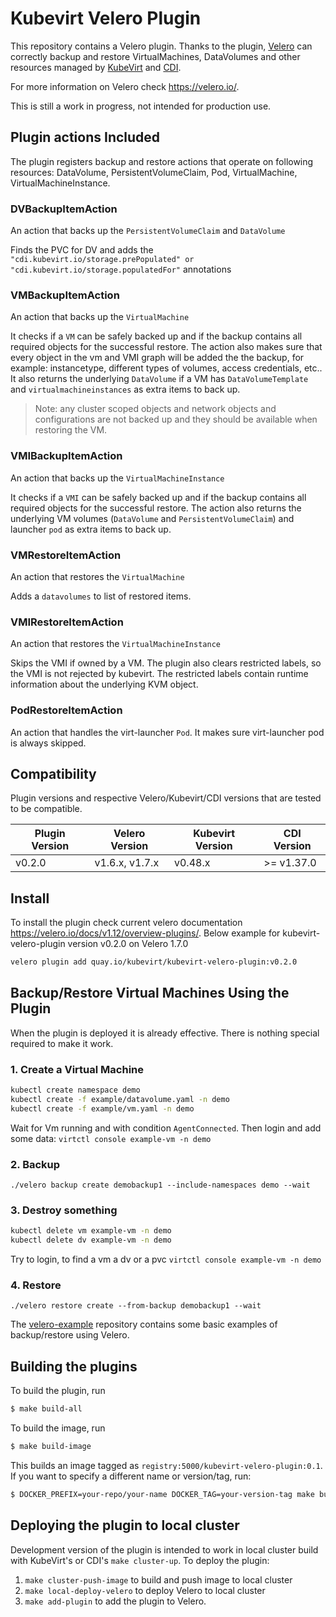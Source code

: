 # Kubevirt Velero Plugin

This repository contains a Velero plugin. Thanks to the plugin, [Velero](https://velero.io/) can correctly backup and restore
VirtualMachines, DataVolumes and other resources managed by [KubeVirt](https://kubevirt.io/) and 
[CDI](https://github.com/kubevirt/containerized-data-importer/).

For more information on Velero check https://velero.io/.

This is still a work in progress, not intended for production use.

## Plugin actions Included

The plugin registers backup and restore actions that operate on following resources: DataVolume, PersistentVolumeClaim, Pod, VirtualMachine, VirtualMachineInstance.

### **DVBackupItemAction** 
An action that backs up the `PersistentVolumeClaim` and `DataVolume`
 
Finds the PVC for DV and adds the `"cdi.kubevirt.io/storage.prePopulated" or "cdi.kubevirt.io/storage.populatedFor"` annotations

### **VMBackupItemAction** 
An action that backs up the `VirtualMachine`
 
It checks if a `VM` can be safely backed up and if the backup contains all required objects for the successful restore. 
The action also makes sure that every object in the vm and VMI graph will be added the the backup, for example: instancetype, different types of volumes, access credentials, etc..
It also returns the underlying `DataVolume` if a VM has `DataVolumeTemplate` and `virtualmachineinstances` as extra items to back up.

> Note: any cluster scoped objects and network objects and configurations are not backed up and they should be available when restoring the VM.

### **VMIBackupItemAction** 
An action that backs up the `VirtualMachineInstance`
 
It checks if a `VMI` can be safely backed up and if the backup contains all required objects for the successful restore.
The action also returns the underlying VM volumes (`DataVolume` and `PersistentVolumeClaim`) and launcher `pod` as extra items to back up.

### **VMRestoreItemAction**
An action that restores the `VirtualMachine`
 
Adds a `datavolumes` to list of restored items.

### **VMIRestoreItemAction** 
An action that restores the `VirtualMachineInstance`

Skips the VMI if owned by a VM. The plugin also clears restricted labels, so the VMI is not rejected by kubevirt.  The restricted labels contain runtime information about the underlying KVM object.

### **PodRestoreItemAction**
An action that handles the virt-launcher `Pod`. It makes sure virt-launcher pod is always skipped.

## Compatibility

Plugin versions and respective Velero/Kubevirt/CDI versions that are tested to be compatible.

| Plugin Version  | Velero Version | Kubevirt Version | CDI Version  |
|-----------------|----------------|------------------|--------------|
| v0.2.0          | v1.6.x, v1.7.x | v0.48.x          | \>= v1.37.0  |

## Install

To install the plugin check current velero documentation https://velero.io/docs/v1.12/overview-plugins/.
Below example for kubevirt-velero-plugin version v0.2.0 on Velero 1.7.0

```bash
velero plugin add quay.io/kubevirt/kubevirt-velero-plugin:v0.2.0
```

## Backup/Restore Virtual Machines Using the Plugin

When the plugin is deployed it is already effective. There is nothing special required to make it work.
### 1. Create a Virtual Machine

```bash
kubectl create namespace demo
kubectl create -f example/datavolume.yaml -n demo
kubectl create -f example/vm.yaml -n demo
```
Wait for Vm running and with condition `AgentConnected`. Then login and add some data:
`virtctl console example-vm -n demo`

### 2. Backup

`./velero backup create demobackup1 --include-namespaces demo --wait`

### 3. Destroy something
```bash
kubectl delete vm example-vm -n demo
kubectl delete dv example-vm -n demo
```
Try to login, to find a vm a dv or a pvc
`virtctl console example-vm -n demo`
### 4. Restore

`./velero restore create --from-backup demobackup1 --wait`

The [velero-example](https://github.com/konveyor/velero-examples) repository contains some basic examples of backup/restore using Velero.

## Building the plugins

To build the plugin, run

```bash
$ make build-all
```

To build the image, run

```bash
$ make build-image
```

This builds an image tagged as `registry:5000/kubevirt-velero-plugin:0.1`. If you want to specify a different name or version/tag, run:

```bash
$ DOCKER_PREFIX=your-repo/your-name DOCKER_TAG=your-version-tag make build-image
```

## Deploying the plugin to local cluster

Development version of the plugin is intended to work in local cluster build with KubeVirt's or CDI's `make cluster-up`.
To deploy the plugin:


1. `make cluster-push-image` to build and push image to local cluster
2. `make local-deploy-velero` to deploy Velero to local cluster
3. `make add-plugin` to add the plugin to Velero.

